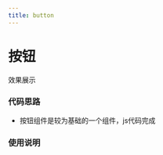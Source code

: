 ```yaml
---
title: button
---
```


# 按钮

效果展示     



<ClientOnly>
<button-demos></button-demos>
</ClientOnly>

### 代码思路

- 按钮组件是较为基础的一个组件，js代码完成

### 使用说明


